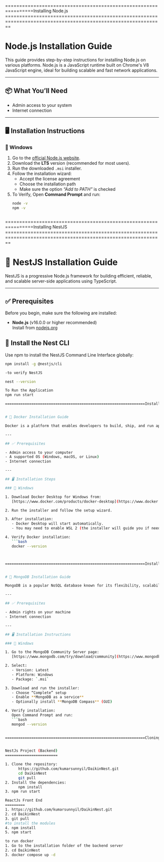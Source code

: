 
================================================================Installing Node.js ==============================================================================================================
# Node.js Installation Guide

This guide provides step-by-step instructions for installing Node.js on various platforms. Node.js is a JavaScript runtime built on Chrome's V8 JavaScript engine, ideal for building scalable and fast network applications.

---

## 📦 What You’ll Need

- Admin access to your system
- Internet connection

---

## 🖥️ Installation Instructions

### 🔹 Windows

1. Go to the [official Node.js website](https://nodejs.org).
2. Download the **LTS** version (recommended for most users).
3. Run the downloaded `.msi` installer.
4. Follow the installation wizard:
   - Accept the license agreement
   - Choose the installation path
   - Make sure the option *“Add to PATH”* is checked
5. To Verify, Open **Command Prompt** and run:
   ```bash
   node -v
   npm -v



================================================================Installing NestJS ==============================================================================================================

# 🚀 NestJS Installation Guide

NestJS is a progressive Node.js framework for building efficient, reliable, and scalable server-side applications using TypeScript.

---

## ✅ Prerequisites

Before you begin, make sure the following are installed:

- **Node.js** (v16.0.0 or higher recommended)  
  Install from [nodejs.org](https://nodejs.org)


## 🧰 Install the Nest CLI

Use npm to install the NestJS Command Line Interface globally:

```bash
npm install -g @nestjs/cli

-to verify NestJS

nest --version

To Run the Application
npm run start

================================================================Installing Reactjs ==============================================================================================================


# 🐳 Docker Installation Guide

Docker is a platform that enables developers to build, ship, and run applications in containers. This guide helps you install Docker on your local machine.

---

## ✅ Prerequisites

- Admin access to your computer
- A supported OS (Windows, macOS, or Linux)
- Internet connection

---

## 🖥️ Installation Steps

### 🔹 Windows

1. Download Docker Desktop for Windows from:  
   [https://www.docker.com/products/docker-desktop](https://www.docker.com/products/docker-desktop)

2. Run the installer and follow the setup wizard.

3. After installation:
   - Docker Desktop will start automatically.
   - You may need to enable WSL 2 (the installer will guide you if needed).

4. Verify Docker installation:
   ```bash
   docker --version



================================================================Installing Mongo DB=======================================================================================================


# 🍃 MongoDB Installation Guide

MongoDB is a popular NoSQL database known for its flexibility, scalability, and ease of use. This guide covers installation on Windows, macOS, and Linux.

---

## ✅ Prerequisites

- Admin rights on your machine
- Internet connection

---

## 🖥️ Installation Instructions

### 🔹 Windows

1. Go to the MongoDB Community Server page:  
   [https://www.mongodb.com/try/download/community](https://www.mongodb.com/try/download/community)

2. Select:
   - Version: Latest
   - Platform: Windows
   - Package: `.msi`

3. Download and run the installer:
   - Choose “Complete” setup
   - Enable **MongoDB as a service**
   - Optionally install **MongoDB Compass** (GUI)

4. Verify installation:
   Open Command Prompt and run:
   ```bash
   mongod --version
   

================================================================Cloning the Reposoitories=======================================================================================================


NestJs Project (Backend)
========================

1. Clone the repository:
      https://github.com/kumarsunnyil/DaikinNest.git
      cd DaikinNest
      git pull
2. Install the dependencies:
      npm install 
3. npm run start

ReactJs Front End 
=========
1. https://github.com/kumarsunnyil/DaikinNest.git
2. cd DaikinNest
3. git pull
#to install the modules 
4. npm install 
5. npm start

to run docker 
1. Go to the installation folder of the backend server
2. cd DaikinNest
3. docker compose up -d

